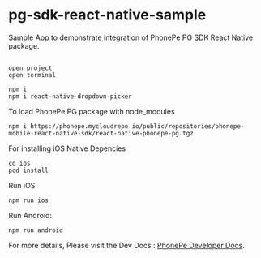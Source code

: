 # pg-sdk-react-native-sample
Sample App to demonstrate integration of PhonePe PG SDK React Native package.

```

open project
open terminal
```
```
npm i
npm i react-native-dropdown-picker
```

To load PhonePe PG package with node_modules
```
npm i https://phonepe.mycloudrepo.io/public/repositories/phonepe-mobile-react-native-sdk/react-native-phonepe-pg.tgz

```

For installing iOS Native Depencies
```
cd ios
pod install
```


Run iOS:
```
npm run ios
```


Run Android:
```
npm run android
```

For more details, Please visit the Dev Docs : [PhonePe Developer Docs](https://github.com/PhonePe/pg-sdk-react-native-sample/).


